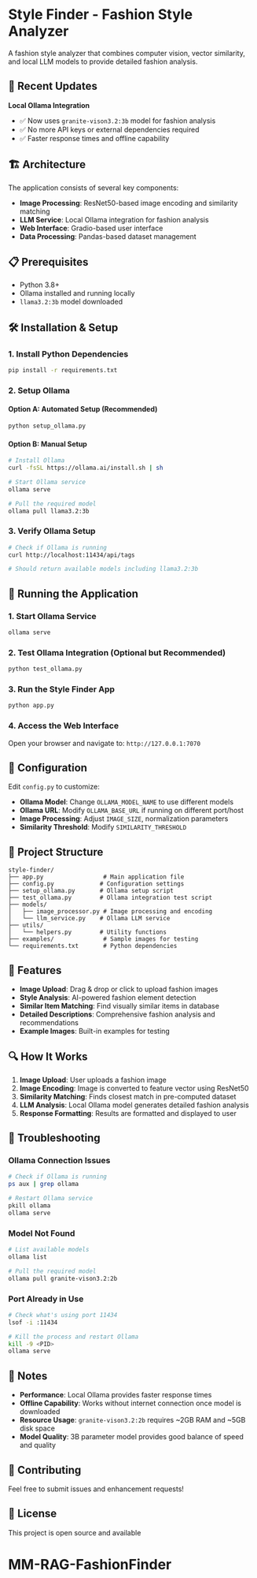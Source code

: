 # Style Finder - Fashion Style Analyzer

A fashion style analyzer that combines computer vision, vector similarity, and local LLM models to provide detailed fashion analysis.

## 🚀 Recent Updates

**Local Ollama Integration**
- ✅ Now uses `granite-vison3.2:3b` model for fashion analysis
- ✅ No more API keys or external dependencies required
- ✅ Faster response times and offline capability

## 🏗️ Architecture

The application consists of several key components:

- **Image Processing**: ResNet50-based image encoding and similarity matching
- **LLM Service**: Local Ollama integration for fashion analysis
- **Web Interface**: Gradio-based user interface
- **Data Processing**: Pandas-based dataset management

## 📋 Prerequisites

- Python 3.8+
- Ollama installed and running locally
- `llama3.2:3b` model downloaded

## 🛠️ Installation & Setup

### 1. Install Python Dependencies

```bash
pip install -r requirements.txt
```

### 2. Setup Ollama

#### Option A: Automated Setup (Recommended)
```bash
python setup_ollama.py
```

#### Option B: Manual Setup
```bash
# Install Ollama
curl -fsSL https://ollama.ai/install.sh | sh

# Start Ollama service
ollama serve

# Pull the required model
ollama pull llama3.2:3b
```

### 3. Verify Ollama Setup

```bash
# Check if Ollama is running
curl http://localhost:11434/api/tags

# Should return available models including llama3.2:3b
```

## 🚀 Running the Application

### 1. Start Ollama Service
```bash
ollama serve
```

### 2. Test Ollama Integration (Optional but Recommended)
```bash
python test_ollama.py
```

### 3. Run the Style Finder App
```bash
python app.py
```

### 4. Access the Web Interface
Open your browser and navigate to: `http://127.0.0.1:7070`

## 🔧 Configuration

Edit `config.py` to customize:

- **Ollama Model**: Change `OLLAMA_MODEL_NAME` to use different models
- **Ollama URL**: Modify `OLLAMA_BASE_URL` if running on different port/host
- **Image Processing**: Adjust `IMAGE_SIZE`, normalization parameters
- **Similarity Threshold**: Modify `SIMILARITY_THRESHOLD`

## 📁 Project Structure

```
style-finder/
├── app.py                 # Main application file
├── config.py             # Configuration settings
├── setup_ollama.py       # Ollama setup script
├── test_ollama.py        # Ollama integration test script
├── models/
│   ├── image_processor.py # Image processing and encoding
│   └── llm_service.py    # Ollama LLM service
├── utils/
│   └── helpers.py        # Utility functions
├── examples/              # Sample images for testing
└── requirements.txt       # Python dependencies
```

## 🎯 Features

- **Image Upload**: Drag & drop or click to upload fashion images
- **Style Analysis**: AI-powered fashion element detection
- **Similar Item Matching**: Find visually similar items in database
- **Detailed Descriptions**: Comprehensive fashion analysis and recommendations
- **Example Images**: Built-in examples for testing

## 🔍 How It Works

1. **Image Upload**: User uploads a fashion image
2. **Image Encoding**: Image is converted to feature vector using ResNet50
3. **Similarity Matching**: Finds closest match in pre-computed dataset
4. **LLM Analysis**: Local Ollama model generates detailed fashion analysis
5. **Response Formatting**: Results are formatted and displayed to user

## 🐛 Troubleshooting

### Ollama Connection Issues
```bash
# Check if Ollama is running
ps aux | grep ollama

# Restart Ollama service
pkill ollama
ollama serve
```

### Model Not Found
```bash
# List available models
ollama list

# Pull the required model
ollama pull granite-vison3.2:2b
```

### Port Already in Use
```bash
# Check what's using port 11434
lsof -i :11434

# Kill the process and restart Ollama
kill -9 <PID>
ollama serve
```

## 📝 Notes

- **Performance**: Local Ollama provides faster response times
- **Offline Capability**: Works without internet connection once model is downloaded
- **Resource Usage**: `granite-vison3.2:2b` requires ~2GB RAM and ~5GB disk space
- **Model Quality**: 3B parameter model provides good balance of speed and quality

## 🤝 Contributing

Feel free to submit issues and enhancement requests!

## 📄 License

This project is open source and available 
# MM-RAG-FashionFinder
